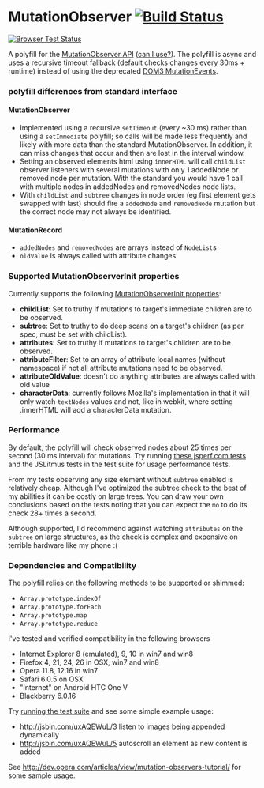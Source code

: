 MutationObserver [![Build Status](https://travis-ci.org/megawac/MutationObserver.js.png?branch=master)](https://travis-ci.org/megawac/MutationObserver.js)
========================

[![Browser Test Status](https://saucelabs.com/browser-matrix/mutationobserver.svg)](https://saucelabs.com/u/mutationobserver)

A polyfill for the [MutationObserver API](http://www.w3.org/TR/2013/WD-dom-20131107/#mutation-observers) ([can I use?](http://caniuse.com/mutationobserver)). The polyfill is async and uses a recursive timeout fallback (default checks changes every 30ms + runtime) instead of using the deprecated [DOM3 MutationEvents](http://www.w3.org/TR/DOM-Level-3-Events/#events-mutationevents).  
 
### polyfill differences from standard interface

#### MutationObserver

* Implemented using a recursive `setTimeout` (every ~30 ms) rather than using a `setImmediate` polyfill; so calls will be made less frequently and likely with more data than the standard MutationObserver. In addition, it can miss changes that occur and then are lost in the interval window.
* Setting an observed elements html using `innerHTML` will call `childList` observer listeners with several mutations with only 1 addedNode or removed node per mutation. With the standard you would have 1 call with multiple nodes in addedNodes and removedNodes node lists.
* With `childList` and `subtree` changes in node order (eg first element gets swapped with last) should fire a `addedNode` and `removedNode` mutation but the correct node may not always be identified.

#### MutationRecord

* `addedNodes` and `removedNodes` are arrays instead of `NodeList`s
* `oldValue` is always called with attribute changes

### Supported MutationObserverInit properties

Currently supports the following [MutationObserverInit properties](https://developer.mozilla.org/en/docs/Web/API/MutationObserver#MutationObserverInit):

* **childList**: Set to truthy if mutations to target's immediate children are to be observed.
* **subtree**: Set to truthy to do deep scans on a target's children (as per spec, must be set with childList).
* **attributes**: Set to truthy if mutations to target's children are to be observed.
* **attributeFilter**: Set to an array of attribute local names (without namespace) if not all attribute mutations need to be observed.
* **attributeOldValue**: doesn't do anything attributes are always called with old value
* **characterData**: currently follows Mozilla's implementation in that it will only watch `textNodes` values and not, like in webkit, where setting .innerHTML will add a characterData mutation.

### Performance

By default, the polyfill will check observed nodes about 25 times per second (30 ms interval) for mutations. Try running [these jsperf.com tests](//jsperf.com/mutationobserver-shim) and the JSLitmus tests in the test suite for usage performance tests. 

From my tests observing any size element without `subtree` enabled is relatively cheap. Although I've optimized the subtree check to the best of my abilities it can be costly on large trees. You can draw your own conclusions based on the tests noting that you can expect the `mo` to do its check 28+ times a second.

Although supported, I'd recommend against watching `attributes` on the `subtree` on large structures, as the check is complex and expensive on terrible hardware like my phone :(

### Dependencies and Compatibility

The polyfill relies on the following methods to be supported or shimmed:

* `Array.prototype.indexOf`
* `Array.prototype.forEach`
* `Array.prototype.map`
* `Array.prototype.reduce`

I've tested and verified compatibility in the following browsers

* Internet Explorer 8 (emulated), 9, 10 in win7 and win8
* Firefox 4, 21, 24, 26 in OSX, win7 and win8
* Opera 11.8, 12.16 in win7
* Safari 6.0.5 on OSX
* "Internet" on Android HTC One V
* Blackberry 6.0.16

Try [running the test suite](https://rawgithub.com/megawac/MutationObserver.js/master/test/index.html) and see some simple example usage:

* http://jsbin.com/uxAQEWuL/3 listen to images being appended dynamically
* http://jsbin.com/uxAQEWuL/5 autoscroll an element as new content is added

See http://dev.opera.com/articles/view/mutation-observers-tutorial/ for some sample usage.
